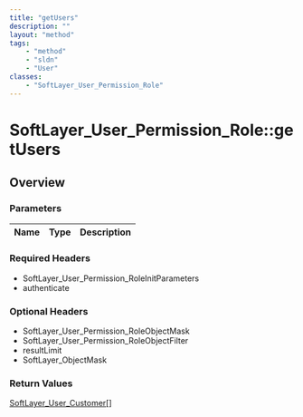 ```yaml
---
title: "getUsers"
description: ""
layout: "method"
tags:
    - "method"
    - "sldn"
    - "User"
classes:
    - "SoftLayer_User_Permission_Role"
---
```

# SoftLayer_User_Permission_Role::getUsers
## Overview 


### Parameters 
|Name | Type | Description |
| --- | --- | --- |


### Required Headers
* SoftLayer_User_Permission_RoleInitParameters
* authenticate

### Optional Headers
* SoftLayer_User_Permission_RoleObjectMask
* SoftLayer_User_Permission_RoleObjectFilter
* resultLimit
* SoftLayer_ObjectMask

### Return Values
<a href='/reference/datatypes/SoftLayer_User_Customer'>SoftLayer_User_Customer[] </a>

